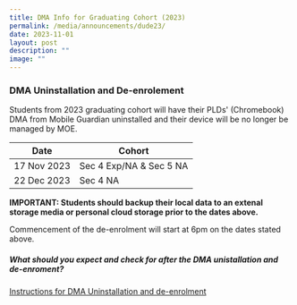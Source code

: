 ```yaml
---
title: DMA Info for Graduating Cohort (2023)
permalink: /media/announcements/dude23/
date: 2023-11-01
layout: post
description: ""
image: ""
---
```

### DMA Uninstallation and De-enrolement

Students from 2023 graduating cohort will have their PLDs' (Chromebook) DMA from Mobile Guardian uninstalled and their device will be no longer be managed by MOE.



| Date | Cohort | 
| -------- | -------- |
| 17 Nov 2023 | Sec 4 Exp/NA &amp; Sec 5 NA |
| 22 Dec 2023 | Sec 4 NA |

**IMPORTANT: Students should backup their local data to an extenal storage media or personal cloud storage prior to the dates above.**

Commencement of the de-enrolment will start at 6pm on the dates stated above.

##### What should you expect and check for after the DMA unistallation and de-enroment?<br>
[Instructions for DMA Uninstallation and de-enrolment](/files/Announcements/instructions%20for%20dma%20uninstallation%20-%20chromebook.pdf)